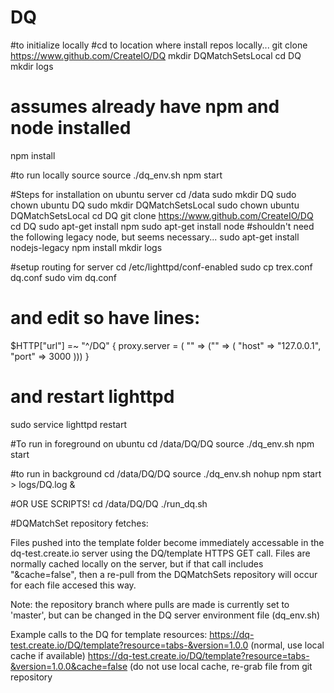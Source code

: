 # DQ
#to initialize locally
#cd to location where install repos locally...
git clone https://www.github.com/CreateIO/DQ
mkdir DQMatchSetsLocal
cd DQ
mkdir logs
# assumes already have npm and node installed
npm install

#to run locally
source source ./dq_env.sh
npm start

#Steps for installation on ubuntu server
cd /data
sudo mkdir DQ
sudo chown ubuntu DQ
sudo mkdir DQMatchSetsLocal
sudo chown ubuntu DQMatchSetsLocal
cd DQ
git clone https://www.github.com/CreateIO/DQ
cd DQ
sudo apt-get install npm
sudo apt-get install node
#shouldn't need the following legacy node, but seems necessary...
sudo apt-get install nodejs-legacy
npm install
mkdir logs

#setup routing for server
cd /etc/lighttpd/conf-enabled
sudo cp trex.conf dq.conf
sudo vim dq.conf
# and edit so have lines:
$HTTP["url"] =~ "^/DQ" {
  proxy.server  = ( "" => ("" => ( "host" => "127.0.0.1", "port" => 3000 )))
}
# and restart lighttpd
sudo service lighttpd restart

#To run in foreground on ubuntu
cd /data/DQ/DQ
source ./dq_env.sh
npm start

#to run in background
cd /data/DQ/DQ
source ./dq_env.sh
nohup npm start > logs/DQ.log &

#OR USE SCRIPTS!
cd /data/DQ/DQ
./run_dq.sh

#DQMatchSet repository fetches:

Files pushed into the template folder become immediately accessable in the dq-test.create.io server using the DQ/template HTTPS GET call.
Files are normally cached locally on the server, but if that call includes "&cache=false", then a re-pull from the DQMatchSets repository
 will occur for each file accesed this way.

Note: the repository branch where pulls are made is currently set to 'master', but can be changed in the DQ server environment file (dq_env.sh)

Example calls to the DQ for template resources:
https://dq-test.create.io/DQ/template?resource=tabs-&version=1.0.0  (normal, use local cache if available)
https://dq-test.create.io/DQ/template?resource=tabs-&version=1.0.0&cache=false (do not use local cache, re-grab file from git repository
